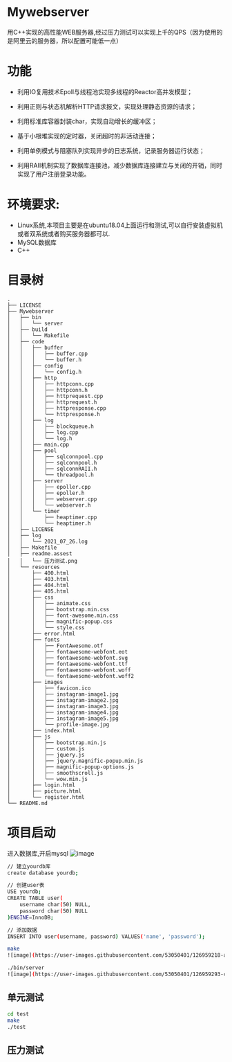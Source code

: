 # Mywebserver
用C++实现的高性能WEB服务器,经过压力测试可以实现上千的QPS（因为使用的是阿里云的服务器，所以配置可能低一点）
# 功能
* 利用IO复用技术Epoll与线程池实现多线程的Reactor高并发模型；

* 利用正则与状态机解析HTTP请求报文，实现处理静态资源的请求；

* 利用标准库容器封装char，实现自动增长的缓冲区；

* 基于小根堆实现的定时器，关闭超时的非活动连接；

* 利用单例模式与阻塞队列实现异步的日志系统，记录服务器运行状态；

* 利用RAII机制实现了数据库连接池，减少数据库连接建立与关闭的开销，同时实现了用户注册登录功能。
# 环境要求:
* Linux系统,本项目主要是在ubuntu18.04上面运行和测试,可以自行安装虚拟机或者双系统或者购买服务器都可以.
* MySQL数据库
* C++
# 目录树
```
.
├── LICENSE
├── Mywebserver
│   ├── bin
│   │   └── server
│   ├── build
│   │   └── Makefile
│   ├── code
│   │   ├── buffer
│   │   │   ├── buffer.cpp
│   │   │   └── buffer.h
│   │   ├── config
│   │   │   └── config.h
│   │   ├── http
│   │   │   ├── httpconn.cpp
│   │   │   ├── httpconn.h
│   │   │   ├── httprequest.cpp
│   │   │   ├── httprequest.h
│   │   │   ├── httpresponse.cpp
│   │   │   └── httpresponse.h
│   │   ├── log
│   │   │   ├── blockqueue.h
│   │   │   ├── log.cpp
│   │   │   └── log.h
│   │   ├── main.cpp
│   │   ├── pool
│   │   │   ├── sqlconnpool.cpp
│   │   │   ├── sqlconnpool.h
│   │   │   ├── sqlconnRAII.h
│   │   │   └── threadpool.h
│   │   ├── server
│   │   │   ├── epoller.cpp
│   │   │   ├── epoller.h
│   │   │   ├── webserver.cpp
│   │   │   └── webserver.h
│   │   └── timer
│   │       ├── heaptimer.cpp
│   │       └── heaptimer.h
│   ├── LICENSE
│   ├── log
│   │   └── 2021_07_26.log
│   ├── Makefile
│   ├── readme.assest
│   │   └── 压力测试.png
│   └── resources
│       ├── 400.html
│       ├── 403.html
│       ├── 404.html
│       ├── 405.html
│       ├── css
│       │   ├── animate.css
│       │   ├── bootstrap.min.css
│       │   ├── font-awesome.min.css
│       │   ├── magnific-popup.css
│       │   └── style.css
│       ├── error.html
│       ├── fonts
│       │   ├── FontAwesome.otf
│       │   ├── fontawesome-webfont.eot
│       │   ├── fontawesome-webfont.svg
│       │   ├── fontawesome-webfont.ttf
│       │   ├── fontawesome-webfont.woff
│       │   └── fontawesome-webfont.woff2
│       ├── images
│       │   ├── favicon.ico
│       │   ├── instagram-image1.jpg
│       │   ├── instagram-image2.jpg
│       │   ├── instagram-image3.jpg
│       │   ├── instagram-image4.jpg
│       │   ├── instagram-image5.jpg
│       │   └── profile-image.jpg
│       ├── index.html
│       ├── js
│       │   ├── bootstrap.min.js
│       │   ├── custom.js
│       │   ├── jquery.js
│       │   ├── jquery.magnific-popup.min.js
│       │   ├── magnific-popup-options.js
│       │   ├── smoothscroll.js
│       │   └── wow.min.js
│       ├── login.html
│       ├── picture.html
│       └── register.html
└── README.md
```

# 项目启动
进入数据库,开启mysql
![image](https://user-images.githubusercontent.com/53050401/126958943-e5bee91a-9b2a-49f5-a0c2-b56bc777b11e.png)

```bash
// 建立yourdb库
create database yourdb;

// 创建user表
USE yourdb;
CREATE TABLE user(
    username char(50) NULL,
    password char(50) NULL
)ENGINE=InnoDB;

// 添加数据
INSERT INTO user(username, password) VALUES('name', 'password');
```
```bash
make
![image](https://user-images.githubusercontent.com/53050401/126959218-ae11f833-4d4a-4312-b84c-3f22b334f861.png)

./bin/server
![image](https://user-images.githubusercontent.com/53050401/126959293-c045eb15-9781-490d-8cc3-a431a293c540.png)

```

## 单元测试
```bash
cd test
make
./test
```

## 压力测试


 
